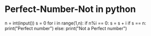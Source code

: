 # Perfect-Number-Not in python
n = int(input())
s = 0
for i in range(1,n):
  if n%i == 0:
    s = s + i
if s == n:
  print("Perfect number")
else:
  print("Not a Perfect number")
